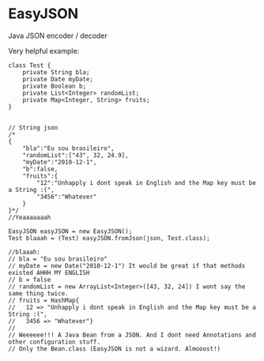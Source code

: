 EasyJSON
========

Java JSON encoder / decoder

Very helpful example:

	class Test {
		private String bla;
		private Date myDate;
		private Boolean b;
		private List<Integer> randomList;
		private Map<Integer, String> fruits;
	}


	// String json
	/*
	{
		"bla":"Eu sou brasileiro", 
		"randomList":["43", 32, 24.9],
		"myDate":"2010-12-1", 
		"b":false,
		"fruits":{
			"12":"Unhapply i dont speak in English and the Map key must be a String :(",
			"3456":"Whatever"
		}
	}*/
	//Yeaaaaaaah

	EasyJSON easyJSON = new EasyJSON();
	Test blaaah = (Test) easyJSON.fromJson(json, Test.class);

	//blaaah:
	// bla = "Eu sou brasileiro"
	// myDate = new Date("2010-12-1") It would be great if that methods existed AHHH MY ENGLISH
	// b = false
	// randomList = new ArrayList<Integer>([43, 32, 24]) I wont say the same thing twice.
	// fruits = HashMap{
	//   12 => "Unhapply i dont speak in English and the Map key must be a String :(",
	//   3456 => "Whatever"}
	// 
	// Weeeeee!!! A Java Bean from a JSON. And I dont need Annotations and other configuration stuff.
	// Only the Bean.class (EasyJSON is not a wizard. Almooost!)


